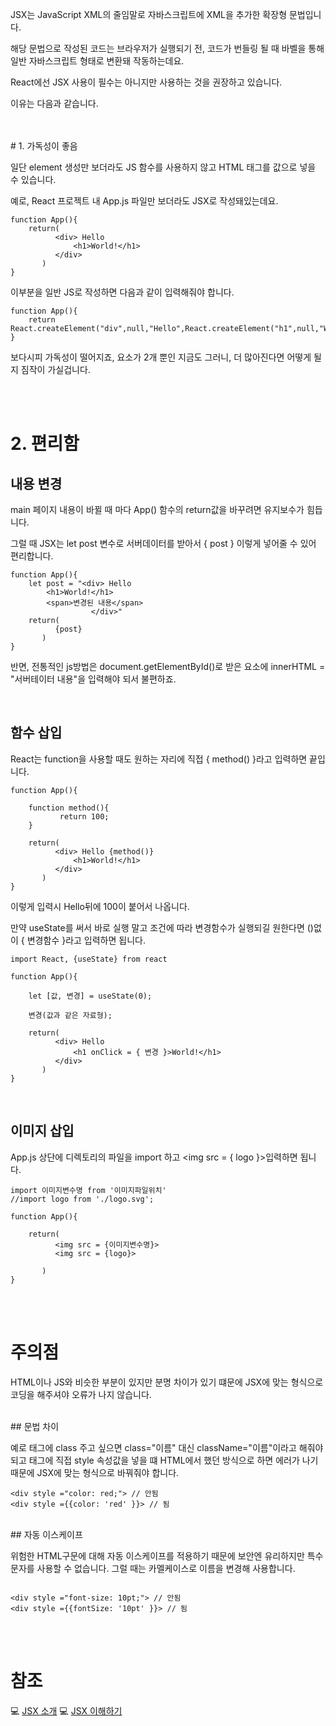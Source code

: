 JSX는 JavaScript XML의 줄임말로 자바스크립트에 XML을 추가한 확장형 문법입니다.  


해당 문법으로 작성된 코드는 브라우저가 실행되기 전, 코드가 번들링 될 때 바벨을 통해 일반 자바스크립트 형태로 변환돼 작동하는데요.


React에선 JSX 사용이 필수는 아니지만 사용하는 것을 권장하고 있습니다. 

이유는 다음과 같습니다. 

<br/>
<br/>
# 1. 가독성이 좋음

일단 element 생성만 보더라도 JS 함수를 사용하지 않고 HTML 태그를 값으로 넣을 수 있습니다. 

예로, React 프로젝트 내 App.js 파일만 보더라도 JSX로 작성돼있는데요.


```
function App(){
    return(
          <div> Hello 
              <h1>World!</h1>
          </div>
       )
}
```

이부분을 일반 JS로 작성하면 다음과 같이 입력해줘야 합니다.

```
function App(){
    return React.createElement("div",null,"Hello",React.createElement("h1",null,"World!"))
}

```

보다시피 가독성이 떨어지죠, 요소가 2개 뿐인 지금도 그러니, 더 많아진다면 어떻게 될지 짐작이 가실겁니다. 


<br/>
<br/>

# 2. 편리함 


## 내용 변경

main 페이지 내용이 바뀔 때 마다 App() 함수의 return값을 바꾸려면 유지보수가 힘듭니다.  

그럴 때 JSX는
let post 변수로 서버데이터를 받아서 { post } 이렇게 넣어줄 수 있어 편리합니다.


```
function App(){
    let post = "<div> Hello 
		<h1>World!</h1>
	   	<span>변경된 내용</span>
                  </div>"
    return(
          {post}
       )
}
```

반면, 전통적인 js방법은 document.getElementById()로 받은 요소에 innerHTML = "서버테이터 내용"을 입력해야 되서 불편하죠.


<br/>

## 함수 삽입

React는 function을 사용할 때도 원하는 자리에 직접 { method() }라고 입력하면 끝입니다.

```
function App(){

    function method(){
           return 100;
    }

    return(
          <div> Hello {method()}
              <h1>World!</h1>
          </div>
       )
}
```

이렇게 입력시 Hello뒤에 100이 붙어서 나옵니다. 

만약 useState를 써서 바로 실행 말고 조건에 따라 변경함수가 실행되길 원한다면 ()없이 { 변경함수 }라고 입력하면 됩니다. 



```
import React, {useState} from react

function App(){

    let [값, 변경] = useState(0);
    
    변경(값과 같은 자료형);
    
    return(
          <div> Hello
              <h1 onClick = { 변경 }>World!</h1>
          </div>
       )
}

```

<br/>

## 이미지 삽입

App.js 상단에 디렉토리의 파일을 import 하고  <img src = { logo }>입력하면 됩니다. 

```
import 이미지변수명 from '이미지파일위치'
//import logo from './logo.svg';

function App(){

    return(
          <img src = {이미지변수명}>
          <img src = {logo}>
	
       )
}
```

<br/>
<br/>


# 주의점 

HTML이나 JS와 비슷한 부분이 있지만 분명 차이가 있기 떄문에 JSX에 맞는 형식으로 코딩을 해주셔야 오류가 나지 않습니다.

<br/>
## 문법 차이 


예로 태그에  class 주고 싶으면 class="이름" 대신 className="이름"이라고 해줘야 되고 
태그에 직접 style 속성값을 넣을 떄 HTML에서 했던 방식으로 하면 에러가 나기때문에  JSX에 맞는 형식으로 바꿔줘야 합니다. 

```
<div style ="color: red;"> // 안됨
<div style ={{color: 'red' }}> // 됨

```

<br/>
##  자동 이스케이프

위험한 HTML구문에 대해 자동 이스케이프를 적용하기 때문에 보안엔 유리하지만 특수문자를 사용할 수 없습니다. 
그럴 때는 카멜케이스로 이름을 변경해 사용합니다. 


```

<div style ="font-size: 10pt;"> // 안됨
<div style ={{fontSize: '10pt' }}> // 됨

```

<br/>
<br/>

# 참조 

💻 [JSX 소개](https://ko.reactjs.org/docs/introducing-jsx.html)
💻 [JSX 이해하기](https://ko.reactjs.org/docs/jsx-in-depth.html)